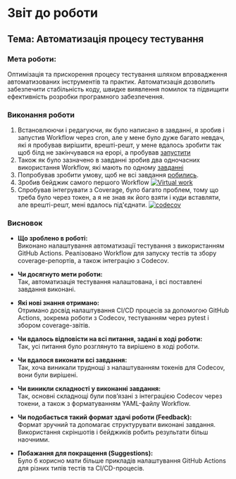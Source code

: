 
# Звіт до роботи

## Тема: Автоматизація процесу тестування

### Мета роботи:
Оптимізація та прискорення процесу тестування шляхом впровадження автоматизованих інструментів та практик. Автоматизація дозволить забезпечити стабільність коду, швидке виявлення помилок та підвищити ефективність розробки програмного забезпечення.

### Виконання роботи
 1. Встановлюючи і редагуючи, як було написано в завданні, я зробив і запустив Workflow через cron, але у мене було дуже багато невдач, які я пробував вирішити, врешті-решт, у мене вдалось зробити так щоб білд не закінчувався на ерорі, а пробував [запустити](./pictures/Task_1.png)
 1. Також як було зазначено в завданні зробив два одночасних використання Workflow, які мають по одному [завданні](./pictures/Task_2.png)
 1. Попробував зробити умову, щоб не всі завдання [робились](./pictures/Task_3.png).
 1. Зробив бейджик самого першого Workflow [![Virtual work](https://github.com/Oleksandr-Harmatii/Virtual/actions/workflows/python-app.yml/badge.svg)](https://github.com/Oleksandr-Harmatii/Virtual/actions/workflows/python-app.yml)
 1. Спробував інтегрувати з Coverage, було багато проблем, тому що треба було через токен, а я не знав як його взяти і куди вставляти, але врешті-решт, мені вдалось під'єднати. [![codecov](https://codecov.io/gh/Oleksandr-Harmatii/Virtual/graph/badge.svg?token=72RMMACW7D)](https://codecov.io/gh/Oleksandr-Harmatii/Virtual)

### Висновок

- **Що зроблено в роботі:**  
  Виконано налаштування автоматизації тестування з використанням GitHub Actions. Реалізовано Workflow для запуску тестів та збору coverage-репортів, а також інтеграцію з Codecov.

- **Чи досягнуто мети роботи:**  
  Так, автоматизація тестування налаштована, і всі поставлені завдання виконані.

- **Які нові знання отримано:**  
  Отримано досвід налаштування CI/CD процесів за допомогою GitHub Actions, зокрема роботи з Codecov, тестуванням через pytest і збором coverage-звітів.

- **Чи вдалось відповісти на всі питання, задані в ході роботи:**  
  Так, усі питання було розглянуто та вирішено в ході роботи.

- **Чи вдалося виконати всі завдання:**  
  Так, хоча виникали труднощі з налаштуванням токенів для Codecov, вони були вирішені.

- **Чи виникли складності у виконанні завдання:**  
  Так, основні складнощі були пов’язані з інтеграцією Codecov через токени, а також з форматуванням YAML-файлу Workflow.

- **Чи подобається такий формат здачі роботи (Feedback):**  
  Формат зручний та допомагає структурувати виконані завдання. Використання скріншотів і бейджиків робить результати більш наочними.

- **Побажання для покращення (Suggestions):**  
  Було б корисно мати більше прикладів налаштування GitHub Actions для різних типів тестів та CI/CD-процесів.
